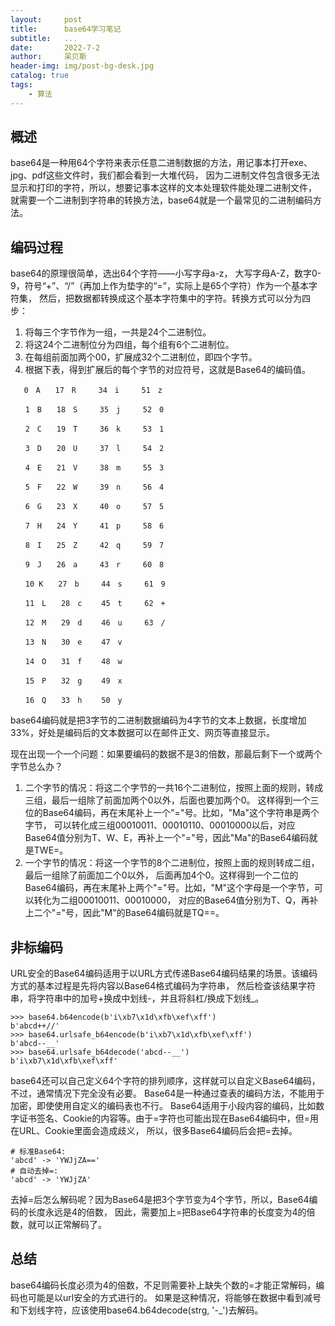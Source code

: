```yaml
---
layout:     post
title:      base64学习笔记
subtitle:   ...
date:       2022-7-2
author:     呆贝斯
header-img: img/post-bg-desk.jpg
catalog: true
tags:
    - 算法
---
```

## 概述

base64是一种用64个字符来表示任意二进制数据的方法，用记事本打开exe、jpg、pdf这些文件时，我们都会看到一大堆代码，
因为二进制文件包含很多无法显示和打印的字符，所以，想要记事本这样的文本处理软件能处理二进制文件，
就需要一个二进制到字符串的转换方法，base64就是一个最常见的二进制编码方法。

## 编码过程

base64的原理很简单，选出64个字符——小写字母a-z，
大写字母A-Z，数字0-9，符号“+”、“/”（再加上作为垫字的“=”，实际上是65个字符）作为一个基本字符集，
然后，把数据都转换成这个基本字符集中的字符。转换方式可以分为四步：

1. 将每三个字节作为一组，一共是24个二进制位。
2. 将这24个二进制位分为四组，每个组有6个二进制位。
3. 在每组前面加两个00，扩展成32个二进制位，即四个字节。
4. 根据下表，得到扩展后的每个字节的对应符号，这就是Base64的编码值。

```text
   0　A　　17　R　　　34　i　　　51　z

　　1　B　　18　S　　　35　j　　　52　0

　　2　C　　19　T　　　36　k　　　53　1

　　3　D　　20　U　　　37　l　　　54　2

　　4　E　　21　V　　　38　m　　　55　3

　　5　F　　22　W　　　39　n　　　56　4

　　6　G　　23　X　　　40　o　　　57　5

　　7　H　　24　Y　　　41　p　　　58　6

　　8　I　　25　Z　　　42　q　　　59　7

　　9　J　　26　a　　　43　r　　　60　8

　　10 K　　27　b　　　44　s　　　61　9

　　11　L　　28　c　　 45　t　　　62　+

　　12　M　　29　d　　 46　u　　　63　/

　　13　N　　30　e　　 47　v

　　14　O　　31　f　　 48　w　　　

　　15　P　　32　g　　 49　x

　　16　Q　　33　h　　 50　y
```

base64编码就是把3字节的二进制数据编码为4字节的文本上数据，长度增加33%，好处是编码后的文本数据可以在邮件正文、网页等直接显示。

现在出现一个一个问题：如果要编码的数据不是3的倍数，那最后剩下一个或两个字节总么办？

1. 二个字节的情况：将这二个字节的一共16个二进制位，按照上面的规则，转成三组，最后一组除了前面加两个0以外，后面也要加两个0。
这样得到一个三位的Base64编码，再在末尾补上一个"="号。比如，"Ma"这个字符串是两个字节，
可以转化成三组00010011、00010110、00010000以后，对应Base64值分别为T、W、E，再补上一个"="号，因此"Ma"的Base64编码就是TWE=。
2. 一个字节的情况：将这一个字节的8个二进制位，按照上面的规则转成二组，最后一组除了前面加二个0以外，
后面再加4个0。这样得到一个二位的Base64编码，再在末尾补上两个"="号。比如，"M"这个字母是一个字节，可以转化为二组00010011、00010000，
对应的Base64值分别为T、Q，再补上二个"="号，因此"M"的Base64编码就是TQ==。

## 非标编码

URL安全的Base64编码适用于以URL方式传递Base64编码结果的场景。该编码方式的基本过程是先将内容以Base64格式编码为字符串，
然后检查该结果字符串，将字符串中的加号+换成中划线-，并且将斜杠/换成下划线_。

```text
>>> base64.b64encode(b'i\xb7\x1d\xfb\xef\xff')
b'abcd++//'
>>> base64.urlsafe_b64encode(b'i\xb7\x1d\xfb\xef\xff')
b'abcd--__'
>>> base64.urlsafe_b64decode('abcd--__')
b'i\xb7\x1d\xfb\xef\xff'
```

base64还可以自己定义64个字符的排列顺序，这样就可以自定义Base64编码，不过，通常情况下完全没有必要。
Base64是一种通过查表的编码方法，不能用于加密，即使使用自定义的编码表也不行。
Base64适用于小段内容的编码，比如数字证书签名、Cookie的内容等。由于=字符也可能出现在Base64编码中，但=用在URL、Cookie里面会造成歧义，
所以，很多Base64编码后会把=去掉。

```text
# 标准Base64:
'abcd' -> 'YWJjZA=='
# 自动去掉=:
'abcd' -> 'YWJjZA'
```

去掉=后怎么解码呢？因为Base64是把3个字节变为4个字节，所以，Base64编码的长度永远是4的倍数，
因此，需要加上=把Base64字符串的长度变为4的倍数，就可以正常解码了。

## 总结

base64编码长度必须为4的倍数，不足则需要补上缺失个数的=才能正常解码，编码也可能是以url安全的方式进行的。
如果是这种情况，将能够在数据中看到减号和下划线字符，应该使用base64.b64decode(strg, '-_')去解码。
